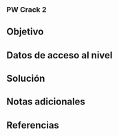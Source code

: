 ### PW Crack 2
## Objetivo
## Datos de acceso al nivel
## Solución
## Notas adicionales
## Referencias
